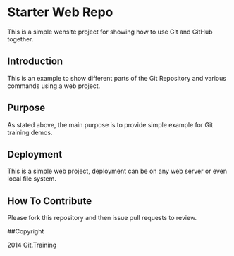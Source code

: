 # Starter Web Repo

This is a simple wensite project for showing how to use Git and GitHub together.

## Introduction

This is an example to show different parts of the Git Repository and various commands
using a web project.

## Purpose

As stated above, the main purpose is to provide simple example
for Git training demos.

## Deployment

This is a simple web project, deployment can be on any web server or 
even local file system.

## How To Contribute

Please fork this repository and then issue pull requests to review.

##Copyright

2014 Git.Training